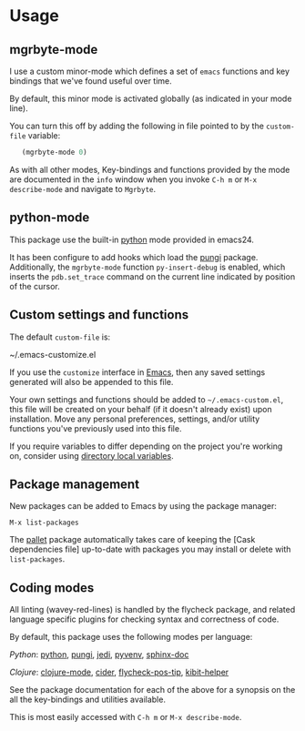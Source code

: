 # Usage

## mgrbyte-mode
I use a custom minor-mode which defines a set of
``emacs`` functions and key bindings that we've found useful over
time.

By default, this minor mode is activated globally (as indicated in
your mode line).

You can turn this off by adding the following in file pointed to by
the ``custom-file`` variable:

```lisp
   (mgrbyte-mode 0)
```

As with all other modes, Key-bindings and functions provided by the
mode are documented in the ``info`` window when you invoke ``C-h m``
or ``M-x describe-mode`` and navigate to ``Mgrbyte``.
 
## python-mode
This package use the built-in [python] mode provided in emacs24.

It has been configure to add hooks which load the [pungi] package.
Additionally, the ``mgrbyte-mode`` function `py-insert-debug` is
enabled, which inserts the ``pdb.set_trace`` command on the current
line indicated by position of the cursor.

## Custom settings and functions

The default ``custom-file`` is:

   ~/.emacs-customize.el

If you use the ``customize`` interface in [Emacs], then any saved
settings generated will also be appended to this file.

Your own settings and functions should be added to
``~/.emacs-custom.el``, this file will be created on your behalf (if
it doesn't already exist) upon installation. Move any personal
preferences, settings, and/or utility functions you've previously used
into this file.

If you require variables to differ depending on the project you're
working on, consider using [directory local variables].

## Package management
New packages can be added to Emacs by using the package manager:

 ``M-x list-packages``

The [pallet] package automatically takes care of keeping the
[Cask dependencies file] up-to-date with packages you may install or
delete with ``list-packages``.

## Coding modes
All linting (wavey-red-lines) is handled by the flycheck package, and
related language specific plugins for checking syntax and correctness
of code.

By default, this package uses the following modes per language:

  *Python*: [python], [pungi], [jedi], [pyvenv], [sphinx-doc]

  *Clojure*: [clojure-mode], [cider], [flycheck-pos-tip], [kibit-helper]


See the package documentation for each of the above for a synopsis on
the all the key-bindings and utilities available. 

This is most easily accessed with ```C-h m``` or ```M-x describe-mode```.

[Emacs]: http://www.gnu.org/software/emacs
[buildout]: http://www.buildout.org/en/latest/
[cider]: https://github.com/clojure-emacs/ac-cider
[clojure-mode]: http://github.com/clojure-emacs/clojure-mode
[directory local variables]: http://www.gnu.org/software/emacs/manual/html_node/emacs/Directory-Variables.html
[flycheck-pos-tip]: https://github.com/flycheck/flycheck-pos-tip
[flycheck]: http://flycheck.readthedocs.org/en/latest/
[jedi]: http://jedi.jedidjah.ch/en/latest/
[kibit-helper]: http://www.github.com/brunchboy/kibit-helper
[pallet]: https://github.com/rdallasgray/pallet
[pungi]: https://github.com/mgrbyte/pungi.git
[python]: https://github.com/fgallina/python.el
[pyvenv]: https://github.com/jorgenschaefer/pyvenv
[sphinx-doc]: https://github.com/naiquevin/sphinx-doc.el





